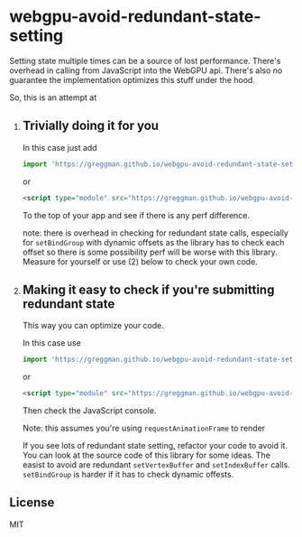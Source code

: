 # webgpu-avoid-redundant-state-setting

Setting state multiple times can be a source of lost performance.
There's overhead in calling from JavaScript into the WebGPU api.
There's also no guarantee the implementation optimizes this stuff
under the hood.

So, this is an attempt at

1. ## Trivially doing it for you

   In this case just add

   ```js
   import 'https://greggman.github.io/webgpu-avoid-redundant-state-setting/webgpu-avoid-redundant-state-setting.js';
   ```

   or

   ```html
   <script type="module" src="https://greggman.github.io/webgpu-avoid-redundant-state-setting/webgpu-avoid-redundant-state-setting.js"></script>
   ```

   To the top of your app and see if there is any perf difference.
   
   note: there is overhead in checking for redundant state calls, especially for `setBindGroup` with dynamic offsets
   as the library has to check each offset so there is some possibility perf will be worse
   with this library. Measure for yourself or use (2) below to check your own code.

2. ## Making it easy to check if you're submitting redundant state

   This way you can optimize your code.

   In this case use

   ```js
   import 'https://greggman.github.io/webgpu-avoid-redundant-state-setting/webgpu-check-redundant-state-setting.js';
   ```

   or

   ```html
   <script type="module" src="https://greggman.github.io/webgpu-avoid-redundant-state-setting/webgpu-check-redundant-state-setting.js"></script>
   ```

   Then check the JavaScript console.

   Note: this assumes you're using `requestAnimationFrame` to render

   If you see lots of redundant state setting, refactor your code to avoid it. You can look at the source code of this library
   for some ideas. The easist to avoid are redundant `setVertexBuffer` and `setIndexBuffer` calls. `setBindGroup` is harder
   if it has to check dynamic offests.

## License

MIT

